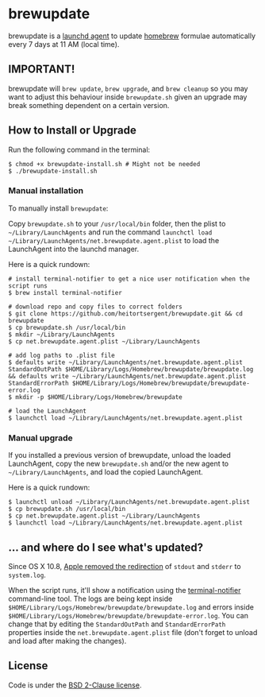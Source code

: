 # brewupdate #

brewupdate is a [launchd agent][launchd] to update [homebrew][homebrew] formulae automatically every 7 days at 11 AM (local time).

## IMPORTANT!

brewupdate will `brew update`, `brew upgrade`, and `brew cleanup` so you may want to adjust this behaviour inside `brewupdate.sh` given an upgrade may break something dependent on a certain version.

## How to Install or Upgrade ##
Run the following command in the terminal:

```shell
$ chmod +x brewupdate-install.sh # Might not be needed
$ ./brewupdate-install.sh
```

### Manual installation ###

To manually install `brewupdate`:

Copy `brewupdate.sh` to your `/usr/local/bin` folder, then the plist to `~/Library/LaunchAgents` and run the command `launchctl load ~/Library/LaunchAgents/net.brewupdate.agent.plist` to load the LaunchAgent into the launchd manager.

Here is a quick rundown:

```shell
# install terminal-notifier to get a nice user notification when the script runs
$ brew install terminal-notifier

# download repo and copy files to correct folders
$ git clone https://github.com/heitortsergent/brewupdate.git && cd brewupdate
$ cp brewupdate.sh /usr/local/bin
$ mkdir ~/Library/LaunchAgents
$ cp net.brewupdate.agent.plist ~/Library/LaunchAgents

# add log paths to .plist file
$ defaults write ~/Library/LaunchAgents/net.brewupdate.agent.plist StandardOutPath $HOME/Library/Logs/Homebrew/brewupdate/brewupdate.log && defaults write ~/Library/LaunchAgents/net.brewupdate.agent.plist StandardErrorPath $HOME/Library/Logs/Homebrew/brewupdate/brewupdate-error.log
$ mkdir -p $HOME/Library/Logs/Homebrew/brewupdate

# load the LaunchAgent
$ launchctl load ~/Library/LaunchAgents/net.brewupdate.agent.plist
```

### Manual upgrade ###

If you installed a previous version of brewupdate, unload the loaded LaunchAgent, copy the new `brewupdate.sh` and/or the new agent to `~/Library/LaunchAgents`, and load the copied LaunchAgent.

Here is a quick rundown:

```
$ launchctl unload ~/Library/LaunchAgents/net.brewupdate.agent.plist
$ cp brewupdate.sh /usr/local/bin
$ cp net.brewupdate.agent.plist ~/Library/LaunchAgents
$ launchctl load ~/Library/LaunchAgents/net.brewupdate.agent.plist
```

## … and where do I see what's updated? ##

Since OS X 10.8, [Apple removed the redirection][apple-removed-redirection] of `stdout` and `stderr` to `system.log`.

When the script runs, it'll show a notification using the [terminal-notifier][terminal-notifier] command-line tool. The logs are being kept inside `$HOME/Library/Logs/Homebrew/brewupdate/brewupdate.log` and errors inside `$HOME/Library/Logs/Homebrew/brewupdate/brewupdate-error.log`. You can change that by editing the `StandardOutPath` and `StandardErrorPath` properties inside the `net.brewupdate.agent.plist` file (don't forget to unload and load after making the changes).

## License

Code is under the [BSD 2-Clause license][license].

[launchd]: http://developer.apple.com/library/mac/#technotes/tn2083/_index.html
[homebrew]: https://github.com/mxcl/homebrew/
[apple-removed-redirection]: http://stackoverflow.com/a/15655471/1712728
[terminal-notifier]: https://github.com/alloy/terminal-notifier
[license]: https://github.com/cgswong/brewupdate/tree/master/LICENSE.txt
